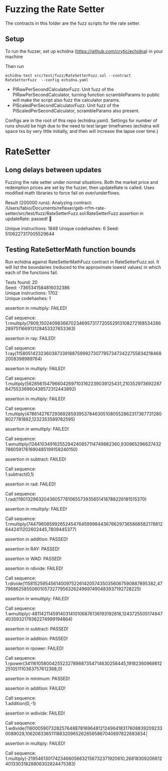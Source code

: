 # Fuzzing the Rate Setter

The contracts in this folder are the fuzz scripts for the rate setter.

## Setup

To run the fuzzer, set up echidna (https://github.com/crytic/echidna) in your machine

Then run

```
echidna-test src/test/fuzz/RateSetterFuzz.sol --contract RateSetterFuzz  --config echidna.yaml
```

- PIRawPerSecondCalculatorFuzz: Unit fuzz of the PIRawPerSecondCalculator, turning function scrambleParams to public will make the script also fuzz the calculator params.
- PIScaledPerSecondCalculatorFuzz: Unit fuzz of the PIScaledPerSecondCalculator, scrambleParams also present.

Configs are in the root of this repo (echidna.yaml). Settings for number of runs should be high due to the need to test larger timeframes (echidna will space txs by very little initially, and then will increase the lapse over time.)

# RateSetter

## Long delays between updates

Fuzzing the rate setter under normal situations. Both the market price and redemption prices are set by the fuzzer, then updateRate is called. Uses modified math libraries to force fail on over/underflows.

Result (200000 runs):
Analyzing contract: /Users/fabio/Documents/reflexer/geb-rrfm-rate-setter/src/test/fuzz/RateSetterFuzz.sol:RateSetterFuzz
assertion in updateRate: passed! 🎉

Unique instructions: 1848
Unique codehashes: 6
Seed: 5106227317005529644

## Testing RateSetterMath function bounds

Run echidna against RateSetterMathFuzz contract in RateSetterFuzz.sol. It will list the boundaries (reduced to the approximate lowest values) in which each of the functions fail.

Tests found: 20  
Seed: -7365341584816032386  
Unique instructions: 1702  
Unique codehashes: 1  
  
assertion in rmultiply: FAILED!

Call sequence:  
1.rmultiply(7809,15024098366702346957317720552913108272168534286289751166913128453327653363)
  
assertion in ray: FAILED!

Call sequence:  
1.ray(115805142323603873391887599927307795734734227558342184682008398989764)

assertion in multiply: FAILED!

Call sequence:  
1.multiply(5628561547966042697103162239039125431,21035297369228784755336960438572312443892)

assertion in multiply: FAILED!

Call sequence:  
1.multiply(47861427672936928593953784630510805528623173677312808027781882,1232353589782595)

assertion in wmultiply: FAILED!

Call sequence:  
1.wmultiply(12441034916255294240857114749882360,9309652966274327860591761690485199158240150)

assertion in subtract: FAILED!

Call sequence:  
1.subtract(0,1)

assertion in rad: FAILED!

Call sequence:  
1.rad(116013296320436057781065573935651418788226181515370)

assertion in rmultiply: FAILED!  
  
Call sequence:  
1.rmultiply(7447960859926524547645999844367662973658665821786126442411202602445,7809445377)

assertion in addition: PASSED!

assertion in RAY: PASSED!

assertion in WAD: PASSED!

assertion in rdivide: FAILED!  
  
Call sequence:  
1.rdivide(115815259545614009752261420574350356067590887895382,47796862585506010573277956326249697490483937192728225)

assertion in wmultiply: FAILED!

Call sequence:  
1.wmultiply(-4811421145914031410106876136193192816,12437255051748474035932179362274999194864)

assertion in subtract: PASSED!

assertion in addition: PASSED!

assertion in rpower: FAILED!  
  
Call sequence:  
1.rpower(341161058004255232789887354714630258445,19182360968612251051110363757612368,0)

assertion in minimum: PASSED!

assertion in addition: FAILED!

Call sequence:  
1.addition(0,-1)

assertion in wdivide: FAILED!  
  
Call sequence:  
1.wdivide(116000590732825764887816964812124964183176088392092330089028,1062063365111883209652626565867040697822683834│

assertion in multiply: FAILED!

Call sequence:  
1.multiply(-21954613017423466056632156732371920610,2681830920661240133031828806302824475383)

